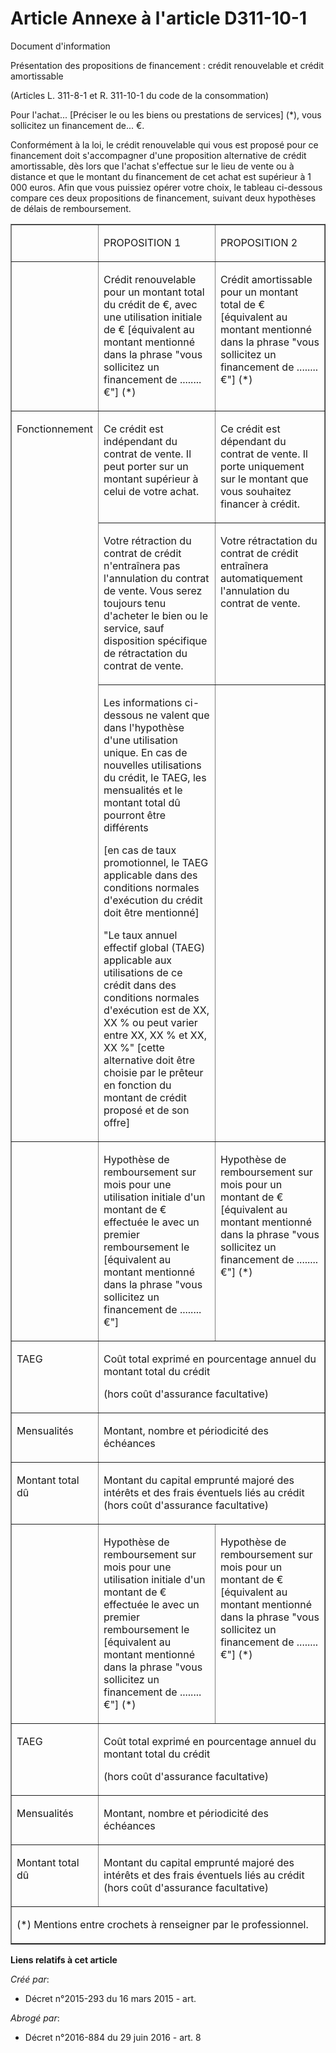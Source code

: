 # Article Annexe à l'article D311-10-1

Document d'information 

Présentation des propositions de financement : crédit renouvelable et crédit amortissable 

(Articles L. 311-8-1 et R. 311-10-1 du code de la consommation) 

Pour l'achat... [Préciser le ou les biens ou prestations de services] (*), vous sollicitez un financement de... €. 

Conformément à la loi, le crédit renouvelable qui vous est proposé pour ce financement doit s'accompagner d'une proposition
alternative de crédit amortissable, dès lors que l'achat s'effectue sur le lieu de vente ou à distance et que le montant du
financement de cet achat est supérieur à 1 000 euros. Afin que vous puissiez opérer votre choix, le tableau ci-dessous
compare ces deux propositions de financement, suivant deux hypothèses de délais de remboursement. 

<table border="1">
  <tbody>
    <tr>
      <td valign="top" align="left"> </td>
      <td align="left" valign="top">

PROPOSITION 1 

</td>
      <td valign="top" align="left">

PROPOSITION 2

</td>
    </tr>
    <tr>
      <td align="left" valign="top"> </td>
      <td align="left" valign="top">

Crédit renouvelable pour un montant total du crédit de €, avec une utilisation initiale de € [équivalent au montant mentionné
dans la phrase "vous sollicitez un financement de ........ €"] (*) 

</td>
      <td valign="top" align="left">

Crédit amortissable pour un montant total de € [équivalent au montant mentionné dans la phrase "vous sollicitez un
financement de ........ €"] (*) 

</td>
    </tr>
    <tr>
      <td align="left" valign="top" rowspan="3">

Fonctionnement 

</td>
      <td align="left" valign="top">

Ce crédit est indépendant du contrat de vente. Il peut porter sur un montant supérieur à celui de votre achat. 

</td>
      <td align="left" valign="top">

Ce crédit est dépendant du contrat de vente. Il porte uniquement sur le montant que vous souhaitez financer à crédit. 

</td>
    </tr>
    <tr>
      <td valign="top" align="left">

Votre rétraction du contrat de crédit n'entraînera pas l'annulation du contrat de vente. Vous serez toujours tenu d'acheter
le bien ou le service, sauf disposition spécifique de rétractation du contrat de vente. 

</td>
      <td valign="top" align="left">

Votre rétractation du contrat de crédit entraînera automatiquement l'annulation du contrat de vente. 

</td>
    </tr>
    <tr>
      <td valign="top" align="left">

Les informations ci-dessous ne valent que dans l'hypothèse d'une utilisation unique. En cas de nouvelles utilisations du
crédit, le TAEG, les mensualités et le montant total dû pourront être différents 

[en cas de taux promotionnel, le TAEG applicable dans des conditions normales d'exécution du crédit doit être mentionné] 

"Le taux annuel effectif global (TAEG) applicable aux utilisations de ce crédit dans des conditions normales d'exécution est
de XX, XX % ou peut varier entre XX, XX % et XX, XX %" [cette alternative doit être choisie par le prêteur en fonction du
montant de crédit proposé et de son offre] 

</td>
      <td align="left" valign="top">
    </td></tr>
    <tr>
      <td align="left" valign="top">
      </td><td align="left" valign="top">

Hypothèse de remboursement sur mois pour une utilisation initiale d'un montant de € effectuée le avec un premier
remboursement le [équivalent au montant mentionné dans la phrase "vous sollicitez un financement de ........ €"] 

</td>
      <td valign="top" align="left">

Hypothèse de remboursement sur mois pour un montant de € [équivalent au montant mentionné dans la phrase "vous sollicitez un
financement de ........  €"] (*) 

</td>
    </tr>
    <tr>
      <td align="left" valign="top">

TAEG 

</td>
      <td align="left" colspan="2" valign="top">

Coût total exprimé en pourcentage annuel du montant total du crédit

(hors coût d'assurance facultative) 

</td>
    </tr>
    <tr>
      <td align="left" valign="top">

Mensualités 

</td>
      <td align="left" valign="top" colspan="2">

Montant, nombre et périodicité des échéances 

</td>
    </tr>
    <tr>
      <td align="left" valign="top">

Montant total dû 

</td>
      <td valign="top" colspan="2" align="left">

Montant du capital emprunté majoré des intérêts et des frais éventuels liés au crédit (hors coût d'assurance facultative) 

</td>
    </tr>
    <tr>
      <td valign="top" align="left">
      </td><td valign="top" align="left">

Hypothèse de remboursement sur mois pour une utilisation initiale d'un montant de € effectuée le avec un premier
remboursement le [équivalent au montant mentionné dans la phrase "vous sollicitez un financement de ........ €"] (*) 

</td>
      <td valign="top" align="left">

Hypothèse de remboursement sur mois pour un montant de € [équivalent au montant mentionné dans la phrase "vous sollicitez un
financement de ........ €"] (*) 

</td>
    </tr>
    <tr>
      <td valign="top" align="left">

TAEG 

</td>
      <td colspan="2" align="left" valign="top">

Coût total exprimé en pourcentage annuel du montant total du crédit

(hors coût d'assurance facultative) 

</td>
    </tr>
    <tr>
      <td align="left" valign="top">

Mensualités 

</td>
      <td align="left" colspan="2" valign="top">

Montant, nombre et périodicité des échéances 

</td>
    </tr>
    <tr>
      <td align="left" valign="top">

Montant total dû 

</td>
      <td colspan="2" valign="top" align="left">

Montant du capital emprunté majoré des intérêts et des frais éventuels liés au crédit (hors coût d'assurance facultative) 

</td>
    </tr>
    <tr>
      <td valign="top" align="left" colspan="3">

(*) Mentions entre crochets à renseigner par le professionnel.

</td>
    </tr>
  </tbody>
</table>

**Liens relatifs à cet article**

_Créé par_:

  - Décret n°2015-293 du 16 mars 2015 - art.

_Abrogé par_:

  - Décret n°2016-884 du 29 juin 2016 - art. 8
